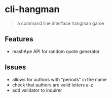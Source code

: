 # cli-hangman
> a command line interface hangman game


## Features
- mashApe API for random quote generator

## Issues
- allows for authors with "periods" in the name
- check that authors are valid letters a-z
- add validator to inquirer
